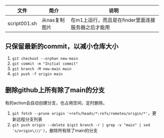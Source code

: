 # 

|文件|简介|说明|
|---|---|---|
|script001.sh|从nas复制图片 |在m1上运行，而且是在finder里面连接服务器之后才能用 |

## 只保留最新的commit，以减小仓库大小
1. `git checkout --orphan new-main`
2. `git commit -m "Initial commit"`
3. `git branch -M new-main main`
4. `git push -f origin main`

## 删除github上所有除了main的分支
有的action会自动创建分支，也占用空间，定时删除。
1. `git fetch --prune origin '+refs/heads/*:refs/remotes/origin/*'`，更新远程分支列表
2. `git push origin --delete $(git branch -r | grep -v "main" | sed 's/origin\///')`，删除所有除了main的分支